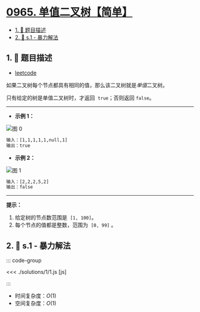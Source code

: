 # [0965. 单值二叉树【简单】](https://github.com/tnotesjs/TNotes.leetcode/tree/main/notes/0965.%20%E5%8D%95%E5%80%BC%E4%BA%8C%E5%8F%89%E6%A0%91%E3%80%90%E7%AE%80%E5%8D%95%E3%80%91)

<!-- region:toc -->

- [1. 📝 题目描述](#1--题目描述)
- [2. 🎯 s.1 - 暴力解法](#2--s1---暴力解法)

<!-- endregion:toc -->

## 1. 📝 题目描述

- [leetcode](https://leetcode.cn/problems/univalued-binary-tree/)

如果二叉树每个节点都具有相同的值，那么该二叉树就是*单值*二叉树。

只有给定的树是单值二叉树时，才返回  `true`；否则返回 `false`。

---

- **示例 1：**

![图 0](https://cdn.jsdelivr.net/gh/tnotesjs/imgs@main/2025-09-09-13-16-56.png)

```txt
输入：[1,1,1,1,1,null,1]
输出：true
```

- **示例 2：**

![图 1](https://cdn.jsdelivr.net/gh/tnotesjs/imgs@main/2025-09-09-13-17-05.png)

```txt
输入：[2,2,2,5,2]
输出：false
```

---

**提示：**

1. 给定树的节点数范围是  `[1, 100]`。
2. 每个节点的值都是整数，范围为  `[0, 99]` 。

## 2. 🎯 s.1 - 暴力解法

::: code-group

<<< ./solutions/1/1.js [js]

:::

- 时间复杂度：$O(1)$
- 空间复杂度：$O(1)$
